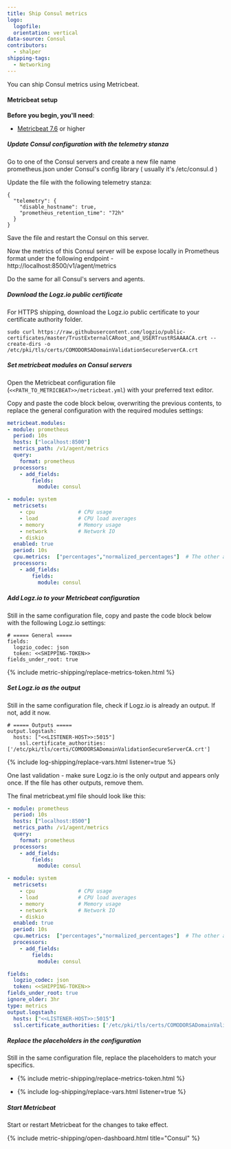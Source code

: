 ```yaml
---
title: Ship Consul metrics
logo:
  logofile:
  orientation: vertical
data-source: Consul
contributors:
  - shalper
shipping-tags:
  - Networking
---
```


You can ship Consul metrics using Metricbeat.

#### Metricbeat setup

**Before you begin, you'll need**:

* [Metricbeat 7.6](https://www.elastic.co/guide/en/beats/metricbeat/current/metricbeat-installation-configuration.html) or higher

<div class="tasklist">

##### Update Consul configuration with the telemetry stanza

Go to one of the Consul servers and create a new file name prometheus.json under Consul's config library ( usually it's /etc/consul.d )

Update the file with the following telemetry stanza:

```shell
{
  "telemetry": {
    "disable_hostname": true,
    "prometheus_retention_time": "72h"
  }
}
```

Save the file and restart the Consul on this server.

Now the metrics of this Consul server will be expose locally in Prometheus format under the following endpoint - http://localhost:8500/v1/agent/metrics

Do the same for all Consul's servers and agents.

##### Download the Logz.io public certificate

For HTTPS shipping, download the Logz.io public certificate to your certificate authority folder.

```shell
sudo curl https://raw.githubusercontent.com/logzio/public-certificates/master/TrustExternalCARoot_and_USERTrustRSAAAACA.crt --create-dirs -o /etc/pki/tls/certs/COMODORSADomainValidationSecureServerCA.crt
```

##### Set metricbeat modules on Consul servers

Open the Metricbeat configuration file (`<<PATH_TO_METRICBEAT>>/metricbeat.yml`) with your preferred text editor.

Copy and paste the code block below, overwriting the previous contents, to replace the general configuration with the required modules settings:

```yml
metricbeat.modules:
- module: prometheus
  period: 10s
  hosts: ["localhost:8500"]
  metrics_path: /v1/agent/metrics
  query:
    format: prometheus
  processors:
    - add_fields:
        fields:
          module: consul

- module: system
  metricsets:
    - cpu              # CPU usage
    - load             # CPU load averages
    - memory           # Memory usage
    - network          # Network IO
    - diskio
  enabled: true
  period: 10s
  cpu.metrics:  ["percentages","normalized_percentages"]  # The other available option is ticks.
  processors:
    - add_fields:
        fields:
          module: consul
```

##### Add Logz.io to your Metricbeat configuration

Still in the same configuration file, copy and paste the code block below with the following Logz.io settings:

```shell
# ===== General =====
fields:
  logzio_codec: json
  token: <<SHIPPING-TOKEN>>
fields_under_root: true
```
{% include metric-shipping/replace-metrics-token.html %}

##### Set Logz.io as the output

Still in the same configuration file, check if Logz.io is already an output. If not, add it now.

```shell
# ===== Outputs =====
output.logstash:
  hosts: ["<<LISTENER-HOST>>:5015"]
    ssl.certificate_authorities: ['/etc/pki/tls/certs/COMODORSADomainValidationSecureServerCA.crt']
```
{% include log-shipping/replace-vars.html listener=true %}

One last validation - make sure Logz.io is the only output and appears only once.
If the file has other outputs, remove them.


The final metricbeat.yml file should look like this:


```yml
- module: prometheus
  period: 10s
  hosts: ["localhost:8500"]
  metrics_path: /v1/agent/metrics
  query:
    format: prometheus
  processors:
    - add_fields:
        fields:
          module: consul

- module: system
  metricsets:
    - cpu              # CPU usage
    - load             # CPU load averages
    - memory           # Memory usage
    - network          # Network IO
    - diskio
  enabled: true
  period: 10s
  cpu.metrics:  ["percentages","normalized_percentages"]  # The other available option is ticks.
  processors:
    - add_fields:
        fields:
          module: consul

fields:
  logzio_codec: json
  token: <<SHIPPING-TOKEN>>
fields_under_root: true
ignore_older: 3hr
type: metrics
output.logstash:
  hosts: ["<<LISTENER-HOST>>:5015"]
  ssl.certificate_authorities: ['/etc/pki/tls/certs/COMODORSADomainValidationSecureServerCA.crt']
```

##### Replace the placeholders in the configuration

Still in the same configuration file, replace the placeholders to match your specifics.

* {% include metric-shipping/replace-metrics-token.html %}

* {% include log-shipping/replace-vars.html listener=true %}


##### Start Metricbeat

Start or restart Metricbeat for the changes to take effect.

{% include metric-shipping/open-dashboard.html title="Consul" %}

</div>
